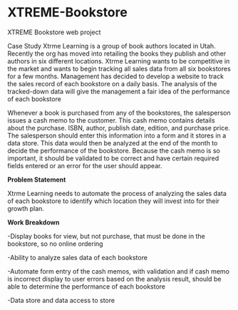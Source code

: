 # XTREME-Bookstore
XTREME Bookstore web project

Case Study
Xtrme Learning is a group of book authors located in Utah. Recently the org has moved into retailing the books they publish and other authors in six different locations.  Xtrme Learning wants to be competitive in the market and wants to begin tracking all sales data from all six bookstores for a few months. Management has decided to develop a website to track the sales record of each bookstore on a daily basis. The analysis of the tracked-down data will give the management a fair idea of the performance of each bookstore

Whenever a book is purchased from any of the bookstores, the salesperson issues a cash memo to the customer. This cash memo contains details about the purchase. ISBN, author, publish date, edition, and purchase price. The salesperson should enter this information into a form and it stores in a data store. This data would then be analyzed at the end of the month to decide the performance of the bookstore. Because the cash memo is so important, it should be validated to be correct and have certain required fields entered or an error for the user should appear.

__Problem Statement__

Xtrme Learning needs to automate the process of analyzing the sales data of each bookstore to identify which location they will invest into for their growth plan.

__Work Breakdown__

-Display books for view, but not purchase, that must be done in the bookstore, so no online ordering

-Ability to analyze sales data of each bookstore

-Automate form entry of the cash memos, with validation and if cash memo is incorrect display to user errors
based on the analysis result, should be able to determine the performance of each bookstore

-Data store and data access to store